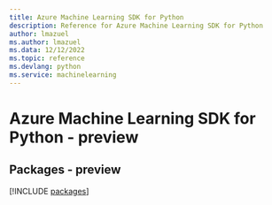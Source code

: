 ```yaml
---
title: Azure Machine Learning SDK for Python
description: Reference for Azure Machine Learning SDK for Python
author: lmazuel
ms.author: lmazuel
ms.data: 12/12/2022
ms.topic: reference
ms.devlang: python
ms.service: machinelearning
---
```

# Azure Machine Learning SDK for Python - preview
## Packages - preview
[!INCLUDE [packages](machine-learning-index.md)]